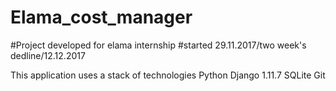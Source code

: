 # Elama_cost_manager
#Project developed for elama internship
#started 29.11.2017/two week's dedline/12.12.2017

This application uses a stack of technologies Python Django 1.11.7 SQLite Git
